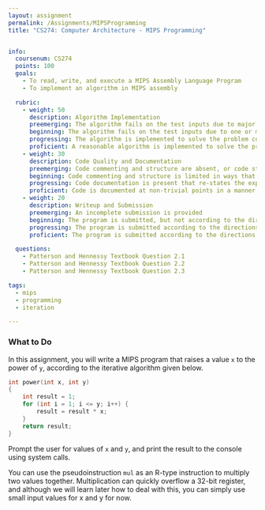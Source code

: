 ```yaml
---
layout: assignment
permalink: /Assignments/MIPSProgramming
title: "CS274: Computer Architecture - MIPS Programming"


info:
  coursenum: CS274
  points: 100
  goals:
    - To read, write, and execute a MIPS Assembly Language Program
    - To implement an algorithm in MIPS assembly

  rubric:
    - weight: 50
      description: Algorithm Implementation
      preemerging: The algorithm fails on the test inputs due to major issues, or the program fails to compile and/or run
      beginning: The algorithm fails on the test inputs due to one or more minor issues
      progressing: The algorithm is implemented to solve the problem correctly according to given test inputs, but would fail if executed in a general case due to a minor issue or omission in the algorithm design or implementation
      proficient: A reasonable algorithm is implemented to solve the problem which correctly solves the problem according to the given test inputs, and would be reasonably expected to solve the problem in the general case
    - weight: 30
      description: Code Quality and Documentation
      preemerging: Code commenting and structure are absent, or code structure departs significantly from best practice, and/or the code departs significantly from the style guide
      beginning: Code commenting and structure is limited in ways that reduce the readability of the program, and/or there are minor departures from the style guide
      progressing: Code documentation is present that re-states the explicit code definitions, and/or code is written that mostly adheres to the style guide
      proficient: Code is documented at non-trivial points in a manner that enhances the readability of the program, and code is written according to the style guide
    - weight: 20
      description: Writeup and Submission
      preemerging: An incomplete submission is provided
      beginning: The program is submitted, but not according to the directions in one or more ways (for example, because it is lacking a readme writeup)
      progressing: The program is submitted according to the directions with a minor omission or correction needed, and with at least superficial responses to the bolded questions throughout
      proficient: The program is submitted according to the directions, including a readme writeup describing the solution, and thoughtful answers to the bolded or textbook questions throughout

  questions:
    - Patterson and Hennessy Textbook Question 2.1
    - Patterson and Hennessy Textbook Question 2.2
    - Patterson and Hennessy Textbook Question 2.3

tags:
  - mips
  - programming
  - iteration

---
```


### What to Do

In this assignment, you will write a MIPS program that raises a value `x` to the power of `y`, according to the iterative algorithm given below.

```c
int power(int x, int y)
{
    int result = 1;
    for (int i = 1; i <= y; i++) {
        result = result * x;
    }
    return result;
}
```

Prompt the user for values of `x` and `y`, and print the result to the console using system calls.

You can use the pseudoinstruction `mul` as an R-type instruction to multiply two values together.  Multiplication can quickly overflow a 32-bit register, and although we will learn later how to deal with this, you can simply use small input values for x and y for now.